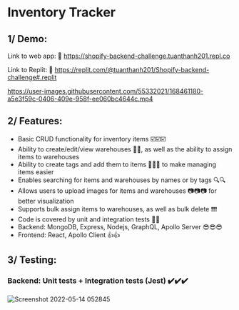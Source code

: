﻿# Inventory Tracker

## 1/ Demo:
Link to web app: :link: https://shopify-backend-challenge.tuanthanh201.repl.co

Link to Replit: :link: https://replit.com/@tuanthanh201/Shopify-backend-challenge#.replit

https://user-images.githubusercontent.com/55332021/168461180-a5e3f59c-0406-409e-958f-ee060bc4644c.mp4


## 2/ Features:
- Basic CRUD functionality for inventory items :ballot_box_with_check::ballot_box_with_check::ballot_box_with_check:
- Ability to create/edit/view warehouses :office::office:, as well as the ability to assign items to warehouses
- Ability to create tags and add them to items :bookmark::bookmark::bookmark: to make managing items easier
- Enables searching for items and warehouses by names or by tags :mag::mag:
- Allows users to upload images for items and warehouses :camera::camera::camera: for better visualization
- Supports bulk assign items to warehouses, as well as bulk delete :exclamation::exclamation::exclamation:
- Code is covered by unit and integration tests :100::100:
- Backend: MongoDB, Express, Nodejs, GraphQL, Apollo Server :sunglasses::sunglasses::sunglasses:
- Frontend: React, Apollo Client :+1::+1:

## 3/ Testing:

### Backend: Unit tests + Integration tests (Jest) :heavy_check_mark::heavy_check_mark::heavy_check_mark:
![Screenshot 2022-05-14 052845](https://user-images.githubusercontent.com/55332021/168423104-27247097-1704-45c3-b7a3-81cbf40e28a3.jpg)